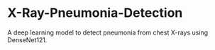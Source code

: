 # X-Ray-Pneumonia-Detection
A deep learning model to detect pneumonia from chest X-rays using DenseNet121.
